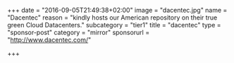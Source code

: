 +++
date = "2016-09-05T21:49:38+02:00"
image = "dacentec.jpg"
name = "Dacentec"
reason = "kindly hosts our American repository on their true green Cloud Datacenters."
subcategory = "tier1"
title = "dacentec"
type = "sponsor-post"
category = "mirror"
sponsorurl = "http://www.dacentec.com/"

+++

